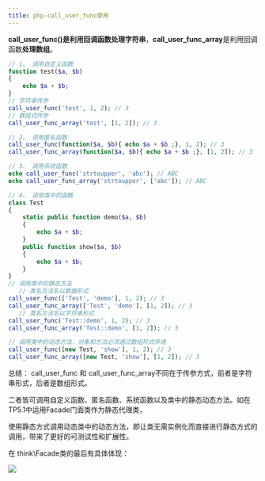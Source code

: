 ```yaml
---
title: php-call_user_func使用
---
```


**call_user_func()**是利用回调函数**处理字符串**，**call_user_func_array**是利用回调函数**处理数组**。

```php
// 1、 调用自定义函数
function test($a, $b)
{
    echo $a + $b;
}
// 字符串传参
call_user_func('test', 1, 2); // 3
// 数组式传参
call_user_func_array('test', [1, 2]); // 3

// 2、 调用匿名函数
call_user_func(function($a, $b){ echo $a + $b ;}, 1, 2); // 3
call_user_func_array(function($a, $b){ echo $a + $b ;}, [1, 2]); // 3

// 3、 调用系统函数
echo call_user_func('strtoupper', 'abc'); // ABC
echo call_user_func_array('strtoupper', ['abc']); // ABC

// 4、 调用类中的函数
class Test
{
    static public function demo($a, $b)
    {
        echo $a + $b;
    }
    public function show($a, $b)
    {
        echo $a + $b;
    }
}
// 调用类中的静态方法
   // 类名方法名以数据形式
call_user_func(['Test', 'demo'], 1, 2); // 3
call_user_func_array(['Test', 'demo'], [1, 2]); // 3
   // 类名方法名以字符串形式
call_user_func('Test::demo', 1, 2); // 3
call_user_func_array('Test::demo', [1, 2]); // 3

// 调用类中的动态方法，对象和方法必须通过数组形式传递
call_user_func([new Test, 'show'], 1, 2); // 3
call_user_func_array([new Test, 'show'], [1, 2]); // 3
```

总结： call_user_func 和 call_user_func_array不同在于传参方式，前者是字符串形式，后者是数组形式。

二者皆可调用自定义函数、匿名函数、系统函数以及类中的静态动态方法。如在TP5.1中运用Facade门面类作为静态代理类，

使用静态方式调用动态类中的动态方法，即让类无需实例化而直接进行静态方式的调用，带来了更好的可测试性和扩展性。

在 think\Facade类的最后有具体体现：

![](https://img2018.cnblogs.com/blog/1442837/201904/1442837-20190405105717300-398021176.png)